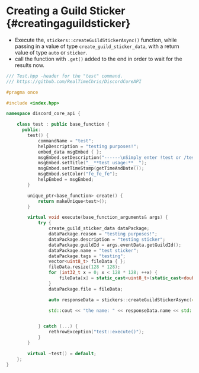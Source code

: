 Creating a Guild Sticker {#creatingaguildsticker}
============
- Execute the, `stickers::createGuildStickerAsync()` function, while passing in a value of type `create_guild_sticker_data`, with a return value of type `auto` or `sticker`.
- call the function with `.get()` added to the end in order to wait for the results now.

```cpp
/// Test.hpp -header for the "test" command.
/// https://github.com/RealTimeChris/DiscordCoreAPI

#pragma once

#include <index.hpp>

namespace discord_core_api {

	class test : public base_function {
	  public:
		test() {
			commandName = "test";
			helpDescription = "testing purposes!";
			embed_data msgEmbed { };
			msgEmbed.setDescription("------\nSimply enter !test or /test!\n------");
			msgEmbed.setTitle("__**test usage:**__");
			msgEmbed.setTimeStamp(getTimeAndDate());
			msgEmbed.setColor("fe_fe_fe");
			helpEmbed = msgEmbed;
		}

		unique_ptr<base_function> create() {
			return makeUnique<test>();
		}

		virtual void execute(base_function_arguments& args) {
			try {
				create_guild_sticker_data dataPackage;
				dataPackage.reason = "testing purposes!";
				dataPackage.description = "testing sticker";
				dataPackage.guildId = args.eventData.getGuildId();
				dataPackage.name = "test sticker";
				dataPackage.tags = "testing";
				vector<uint8_t> fileData { };
				fileData.resize(128 * 128);
				for (int32_t x = 0; x < 128 * 128; ++x) {
					fileData[x] = static_cast<uint8_t>(static_cast<double>(x)/static_cast<double>(128 * 128)) * 255;
				}
				dataPackage.file = fileData;

				auto responseData = stickers::createGuildStickerAsync(const& dataPackage).get();

				std::cout << "the name: " << responseData.name << std::endl;


			} catch (...) {
				rethrowException("test::execute()");
			}
		}

		virtual ~test() = default;
	};
}
```
